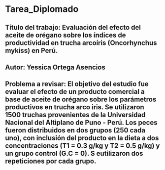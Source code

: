 # Tarea_Diplomado
## Título del trabajo: Evaluación del efecto del aceite de orégano sobre los índices de productividad en trucha arcoíris (Oncorhynchus mykiss) en Perú.
## Autor: Yessica Ortega Asencios
## Problema a revisar: El objetivo del estudio fue evaluar el efecto de un producto comercial a base de aceite de orégano sobre los parámetros productivos en trucha arco iris. Se utilizaron 1500 truchas provenientes de la Universidad Nacional del Altiplano de Puno - Perú. Los peces fueron distribuidos en dos grupos (250 cada uno), con inclusión del producto en la dieta a dos concentraciones (T1 = 0.3 g/kg y T2 = 0.5 g/kg) y un grupo control (G.C = 0). S eutilizaron dos repeticiones por cada grupo.
